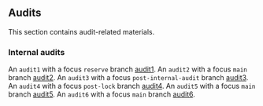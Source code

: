 ## Audits
This section contains audit-related materials.

### Internal audits
An `audit1` with a focus `reserve` branch [audit1](https://github.com/kupermind/olas-lst/blob/main/audits/audit1).
An `audit2` with a focus `main` branch [audit2](https://github.com/kupermind/olas-lst/blob/main/audits/audit2).
An `audit3` with a focus `post-internal-audit` branch [audit3](https://github.com/kupermind/olas-lst/blob/main/audits/audit3).
An `audit4` with a focus `post-lock` branch [audit4](https://github.com/kupermind/olas-lst/blob/main/audits/audit4).
An `audit5` with a focus `main` branch [audit5](https://github.com/kupermind/olas-lst/blob/main/audits/audit5).
An `audit6` with a focus `main` branch [audit6](https://github.com/kupermind/olas-lst/blob/main/audits/audit6).
